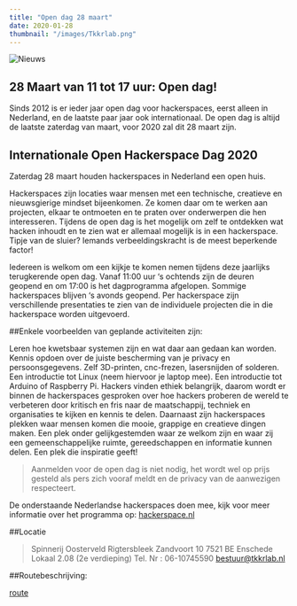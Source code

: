 ```yaml
---
title: "Open dag 28 maart"
date: 2020-01-28
thumbnail: "/images/Tkkrlab.png"
---
```

![Nieuws](/images/Tkkrlab.png "Nieuws")


## 28 Maart van 11 tot 17 uur: Open dag!

Sinds 2012 is er ieder jaar open dag voor hackerspaces, eerst alleen in Nederland, en de laatste paar jaar ook internationaal. De open dag is altijd de laatste zaterdag van maart, voor 2020 zal dit 28 maart zijn.

## Internationale Open Hackerspace Dag 2020

Zaterdag 28 maart houden hackerspaces in Nederland een open huis.

Hackerspaces zijn locaties waar mensen met een technische, creatieve en nieuwsgierige mindset bijeenkomen. Ze komen daar om te werken aan projecten, elkaar te ontmoeten en te praten over onderwerpen die hen interesseren. Tijdens de open dag is het mogelijk om zelf te ontdekken wat hacken inhoudt en te zien wat er allemaal mogelijk is in een hackerspace. Tipje van de sluier? Iemands verbeeldingskracht is de meest beperkende factor!

Iedereen is welkom om een kijkje te komen nemen tijdens deze jaarlijks terugkerende open dag. Vanaf 11:00 uur ‘s ochtends zijn de deuren geopend en om 17:00 is het dagprogramma afgelopen. Sommige hackerspaces blijven ‘s avonds geopend. Per hackerspace zijn verschillende presentaties te zien van de individuele projecten die in die hackerspace worden uitgevoerd.

##Enkele voorbeelden van geplande activiteiten zijn:

Leren hoe kwetsbaar systemen zijn en wat daar aan gedaan kan worden.
Kennis opdoen over de juiste bescherming van je privacy en persoonsgegevens.
Zelf 3D-printen, cnc-frezen, lasersnijden of solderen.
Een introductie tot Linux (neem hiervoor je laptop mee).
Een introductie tot Arduino of Raspberry Pi.
Hackers vinden ethiek belangrijk, daarom wordt er binnen de hackerspaces gesproken over hoe hackers proberen de wereld te verbeteren door kritisch en fris naar de maatschappij, techniek en organisaties te kijken en kennis te delen. Daarnaast zijn hackerspaces plekken waar mensen komen die mooie, grappige en creatieve dingen maken. Een plek onder gelijkgestemden waar ze welkom zijn en waar zij een gemeenschappelijke ruimte, gereedschappen en informatie kunnen delen. Een plek die inspiratie geeft!

>Aanmelden voor de open dag is niet nodig, het wordt wel op prijs gesteld als pers zich vooraf meldt en de privacy van de aanwezigen respecteert.

De onderstaande Nederlandse hackerspaces doen mee, kijk voor meer informatie over het programma op:
[hackerspace.nl](https://hackerspaces.nl/)

##Locatie

>Spinnerij Oosterveld
Rigtersbleek Zandvoort 10
7521 BE Enschede
Lokaal 2.08 (2e verdieping)
Tel. Nr : 06-10745590
bestuur@tkkrlab.nl

##Routebeschrijving:

[route](https://tkkrlab.nl/routebeschrijving/)
